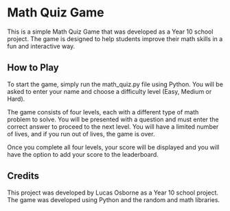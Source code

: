 <h1>Math Quiz Game</h1>

This is a simple Math Quiz Game that was developed as a Year 10 school project. The game is designed to help students improve their math skills in a fun and interactive way.

<h2>How to Play</h2>

To start the game, simply run the math_quiz.py file using Python. You will be asked to enter your name and choose a difficulty level (Easy, Medium or Hard).

The game consists of four levels, each with a different type of math problem to solve. You will be presented with a question and must enter the correct answer to proceed to the next level. You will have a limited number of lives, and if you run out of lives, the game is over.

Once you complete all four levels, your score will be displayed and you will have the option to add your score to the leaderboard.

<h2>Credits</h2>

This project was developed by Lucas Osborne as a Year 10 school project. The game was developed using Python and the random and math libraries.
